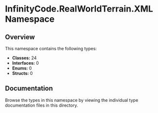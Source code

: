 # InfinityCode.RealWorldTerrain.XML Namespace

## Overview

This namespace contains the following types:

- **Classes:** 24
- **Interfaces:** 0
- **Enums:** 0
- **Structs:** 0

## Documentation

Browse the types in this namespace by viewing the individual type documentation files in this directory.

